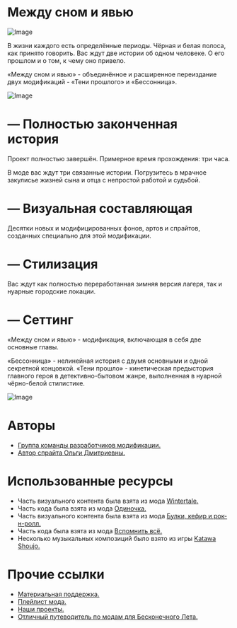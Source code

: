 # Между сном и явью
 
![Image](https://i.imgur.com/UcPZdaN.png)

В жизни каждого есть определённые периоды. Чёрная и белая полоса, как принято говорить. Вас ждут две истории об одном человеке. О его прошлом и о том, к чему оно привело.

«Между сном и явью» - объединённое и расширенное переиздание двух модификаций - «Тени прошлого» и «Бессонница».

![Image](https://i.imgur.com/qdlA63q.png)

# — Полностью законченная история
Проект полностью завершён. Примерное время прохождения: три часа.

В моде вас ждут три связанные истории. Погрузитесь в мрачное закулисье жизней сына и отца с непростой работой и судьбой.

# — Визуальная составляющая
Десятки новых и модифицированных фонов, артов и спрайтов, созданных специально для этой модификации.

# — Стилизация
Вас ждут как полностью переработанная зимняя версия лагеря, так и нуарные городские локации.

# — Сеттинг
«Между сном и явью» - модификация, включающая в себя две основные главы.

«Бессонница» - нелинейная история с двумя основными и одной секретной концовкой.
«Тени прошло» - кинетическая предыстория главного героя в детективно-бытовом жанре, выполненная в нуарной чёрно-белой стилистике.

![Image](https://i.imgur.com/otIcCU3.png)

# Авторы
- [Группа команды разработчиков модификации.](https://vk.com/zeroimpact)
- [Автор спрайта Ольги Дмитриевны.](https://vk.com/liffft_art)

# Использованные ресурсы
- Часть визуального контента была взята из мода [Wintertale.](https://steamcommunity.com/sharedfiles/filedetails/?id=488525738)
- Часть кода была взята из мода [Одиночка.](https://steamcommunity.com/sharedfiles/filedetails/?id=1126116478)
- Часть визуального контента была взята из мода [Булки, кефир и рок-н-ролл.](https://steamcommunity.com/sharedfiles/filedetails/?id=451835368)
- Часть кода была взята из мода [Вспомнить всё.](https://steamcommunity.com/sharedfiles/filedetails/?id=704832307)
- Несколько музыкальных композиций было взято из игры [Katawa Shoujo.](https://www.katawa-shoujo.com/)

# Прочие ссылки
- [Материальная поддержка.](https://vk.com/topic-176281709_39632122)
- [Плейлист мода.](https://vk.com/music/playlist/-176281709_9_174d44907ff0de3dc4)
- [Наши проекты.](https://steamcommunity.com/id/zeroimpactteam/myworkshopfiles/)
- [Отличный путеводитель по модам для Бесконечного Лета.](https://steamcommunity.com/sharedfiles/filedetails/?id=1870871089)
